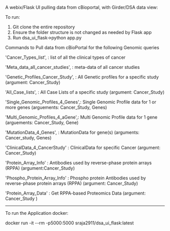 A webix/Flask UI pulling data from cBioportal, with Girder/DSA data view:

To run:
1. Git clone the entire repository
2. Ensure the folder structure is not changed as needed by Flask app
3. Run dsa_ui_flask->python app.py


Commands to Pull data from cBioPortal for the following Genomic queries

'Cancer_Types_list',             : list of all the clinical types of cancer

'Meta_data_all_cancer_studies',  : meta-data of all cancer studies

'Genetic_Profiles_Cancer_Study', : All Genetic profiles for a specific study (argument: Cancer_Study)

'All_Case_lists',                : All Case Lists of a specific study (argument: Cancer_Study)

'Single_Genomic_Profiles_4_Genes',: Single Genomic Profile data for 1 or more genes (arguements: Cancer_Study, Genes)

'Multi_Genomic_Profiles_4_aGene',: Multi Genomic Profile data for 1 gene (arguements: Cancer_Study, Gene)

'MutationData_4_Genes',          : MutationData for gene(s) (arguments: Cancer_study, Genes)

'ClinicalData_4_CancerStudy'     : ClinicalData for specific Cancer (argument: Cancer_Study)

'Protein_Array_Info'             : Antibodies used by reverse-phase protein arrays (RPPA) (argument:Cancer_Study)

'Phospho_Protein_Array_Info'     : Phospho protein Antibodies used by reverse-phase protein arrays (RPPA) (argument: Cancer_Study)

'Protein_Array_Data'             : Get RPPA-based Proteomics Data (argument: Cancer_Study                                 )



------------------------------------------
To run the Application docker:

docker run -it --rm -p5000:5000 sraja2911/dsa_ui_flask:latest 
